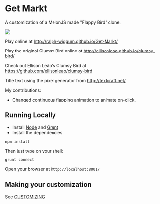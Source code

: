 Get Markt
===========

A customization of a MelonJS made "Flappy Bird" clone.

![](http://i.imgur.com/uflOY5i.png)

Play online at http://ralph-wiggum.github.io/Get-Markt/

Play the original Clumsy Bird online at http://ellisonleao.github.io/clumsy-bird/

Check out Ellison Leão's Clumsy Bird at https://github.com/ellisonleao/clumsy-bird

Title text using the pixel generator from http://textcraft.net/

My contributions:
- Changed continuous flapping animation to animate on-click.

## Running Locally

- Install [Node](http://nodejs.org/download/) and [Grunt](http://gruntjs.com/)
- Install the dependencies

```
npm install
```

Then just type on your shell:

```
grunt connect
```

Open your browser at `http://localhost:8001/`

## Making your customization

See [CUSTOMIZING](https://github.com/ellisonleao/clumsy-bird/blob/gh-pages/CUSTOMIZING.md)
